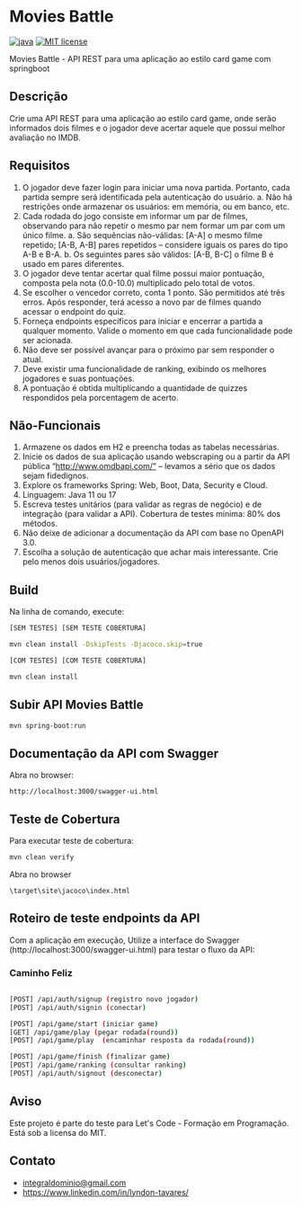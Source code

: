 # Movies Battle


[![java](https://badges.aleen42.com/src/java.svg)](https://badges.aleen42.com/src/java.svg)
[![MIT license](http://img.shields.io/badge/license-MIT-brightgreen.svg?style=flat)](http://opensource.org/licenses/MIT)

Movies Battle - API REST para uma aplicação ao estilo card game com springboot

## Descrição

Crie uma API REST para uma aplicação ao estilo card game, onde serão informados dois filmes e o jogador deve acertar aquele que possui melhor avaliação no IMDB.
## Requisitos

1. O jogador deve fazer login para iniciar uma nova partida. Portanto, cada partida sempre será identificada pela autenticação do usuário.
a. Não há restrições onde armazenar os usuários: em memória, ou em banco, etc.
2. Cada rodada do jogo consiste em informar um par de filmes, observando para não repetir o mesmo par nem formar um par com um único filme.
a. São sequências não-válidas: [A-A] o mesmo filme repetido; [A-B, A-B] pares repetidos – considere iguais os pares do tipo A-B e B-A.
b. Os seguintes pares são válidos: [A-B, B-C] o filme B é usado em pares diferentes.
3. O jogador deve tentar acertar qual filme possui maior pontuação, composta pela nota (0.0-10.0) multiplicado pelo total de votos.
4. Se escolher o vencedor correto, conta 1 ponto. São permitidos até três erros. Após responder, terá acesso a novo par de filmes quando acessar o endpoint do quiz.
5. Forneça endpoints específicos para iniciar e encerrar a partida a qualquer momento. Valide o momento em que cada funcionalidade pode ser acionada.
6. Não deve ser possível avançar para o próximo par sem responder o atual.
7. Deve existir uma funcionalidade de ranking, exibindo os melhores jogadores e suas pontuações.
8. A pontuação é obtida multiplicando a quantidade de quizzes respondidos pela porcentagem de acerto.

## Não-Funcionais

1. Armazene os dados em H2 e preencha todas as tabelas necessárias.
2. Inicie os dados de sua aplicação usando webscraping ou a partir da API pública “http://www.omdbapi.com/” – levamos a sério que os dados sejam fidedignos.
3. Explore os frameworks Spring: Web, Boot, Data, Security e Cloud.
4. Linguagem: Java 11 ou 17
5. Escreva testes unitários (para validar as regras de negócio) e de integração (para validar a API). Cobertura de testes mínima: 80% dos métodos.
6. Não deixe de adicionar a documentação da API com base no OpenAPI 3.0.
7. Escolha a solução de autenticação que achar mais interessante. Crie pelo menos dois usuários/jogadores.


## Build

Na linha de comando, execute:

```bash
[SEM TESTES] [SEM TESTE COBERTURA]

mvn clean install -DskipTests -Djacoco.skip=true
```

```bash
[COM TESTES] [COM TESTE COBERTURA]

mvn clean install
```

## Subir API Movies Battle

```bash
mvn spring-boot:run
```

## Documentação da API com Swagger

Abra no browser:

```
http://localhost:3000/swagger-ui.html
```

## Teste de Cobertura

Para executar teste de cobertura:

```bash
mvn clean verify
```

Abra no browser

```
\target\site\jacoco\index.html
```

## Roteiro de teste endpoints da API

Com a aplicação em execução, Utilize a interface do Swagger (http://localhost:3000/swagger-ui.html) para testar o fluxo da API:

### Caminho Feliz

```bash

[POST] /api/auth/signup (registro novo jogador)
[POST] /api/auth/signin (conectar)

[POST] /api/game/start (iniciar game)
[GET] /api/game/play (pegar rodada(round))
[POST] /api/game/play  (encaminhar resposta da rodada(round))

[POST] /api/game/finish (finalizar game)
[POST] /api/game/ranking (consultar ranking)
[POST] /api/auth/signout (desconectar)

```



## Aviso

Este projeto é parte do teste para Let's Code - Formação em Programação.
Está sob a licensa do MIT.

## Contato

* integraldominio@gmail.com
* https://www.linkedin.com/in/lyndon-tavares/

